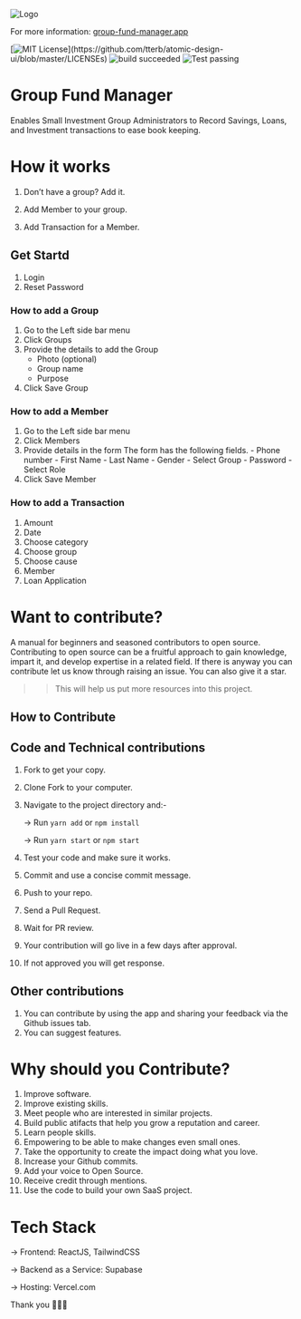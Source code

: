 ![Logo](public/logo192.png)

For more information: [group-fund-manager.app](https://group-fund-manager.vercel.app)

[![MIT License](https://img.shields.io/apm/l/atomic-design-ui.svg?)](https://github.com/tterb/atomic-design-ui/blob/master/LICENSEs)
![build succeeded](https://img.shields.io/badge/build-succeeded-brightgreen.svg)
![Test passing](https://img.shields.io/badge/Tests-passing-brightgreen.svg)

# Group Fund Manager

Enables Small Investment Group Administrators to Record Savings, Loans, and Investment transactions to ease book keeping.

# How it works

1. Don’t have a group? Add it.

2. Add Member to your group.

3. Add Transaction for a Member.

## Get Startd

1. Login
2. Reset Password

### How to add a Group

1. Go to the Left side bar menu
2. Click Groups
3. Provide the details to add the Group
    - Photo (optional)
    - Group name
    - Purpose
4. Click Save Group

### How to add a Member

1. Go to the Left side bar menu
2. Click Members
3. Provide details in the form
   The form has the following fields. - Phone number - First Name - Last Name - Gender - Select Group - Password - Select Role
4. Click Save Member

### How to add a Transaction

1. Amount
2. Date
3. Choose category
4. Choose group
5. Choose cause
6. Member
7. Loan Application

# Want to contribute?

A manual for beginners and seasoned contributors to open source.
Contributing to open source can be a fruitful approach to gain knowledge, impart it, and develop expertise in a related field.
If there is anyway you can contribute let us know through raising an issue.
You can also give it a star.

> > This will help us put more resources into this project.

## How to Contribute

## Code and Technical contributions

1. Fork to get your copy.
2. Clone Fork to your computer.
3. Navigate to the project directory and:-

    → Run `yarn add` or `npm install`

    → Run `yarn start` or `npm start`

4. Test your code and make sure it works.
5. Commit and use a concise commit message.
6. Push to your repo.
7. Send a Pull Request.
8. Wait for PR review.

9. Your contribution will go live in a few days after approval.

10. If not approved you will get response.

## Other contributions

1. You can contribute by using the app and sharing your feedback via the Github issues tab.
2. You can suggest features.

# Why should you Contribute?

1. Improve software.
2. Improve existing skills.
3. Meet people who are interested in similar projects.
4. Build public atifacts that help you grow a reputation and career.
5. Learn people skills.
6. Empowering to be able to make changes even small ones.
7. Take the opportunity to create the impact doing what you love.
8. Increase your Github commits.
9. Add your voice to Open Source.
10. Receive credit through mentions.
11. Use the code to build your own SaaS project.

# Tech Stack

→ Frontend: ReactJS, TailwindCSS

→ Backend as a Service: Supabase

→ Hosting: Vercel.com

Thank you 🙂👍🏽
